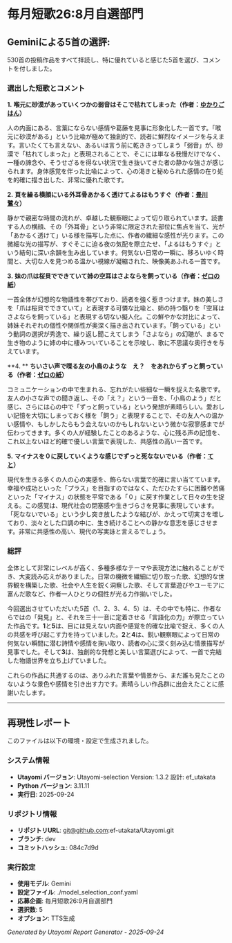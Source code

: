 # 毎月短歌26:8月自選部門
## Geminiによる5首の選評:
530首の投稿作品をすべて拝読し、特に優れていると感じた5首を選び、コメントを付しました。

### 選出した短歌とコメント

**1.**
**喉元に砂漠があっていくつかの弱音はそこで枯れてしまった（作者：[ゆかりごはん](https://twitter.com/iam_yukarigohan)）**

人の内面にある、言葉にならない感情や葛藤を見事に形象化した一首です。「喉元に砂漠がある」という比喩が極めて独創的で、読者に鮮烈なイメージを与えます。言いたくても言えない、あるいは言う前に乾ききってしまう「弱音」が、砂漠で「枯れてしまった」と表現されることで、そこには単なる我慢だけでなく、一種の諦念や、そうせざるを得ない状況で生き抜いてきた者の静かな強さが感じられます。身体感覚を伴った比喩によって、心の渇きと秘められた感情の在り処を的確に描き出した、非常に優れた歌です。

**2.**
**頁を繰る横顔にいる外耳骨あかるく透けてよるはもうすぐ（作者：[畳川鷺々](https://twitter.com/ttmx6)）**

静かで親密な時間の流れが、卓越した観察眼によって切り取られています。読書する人の横顔、その「外耳骨」という非常に限定された部位に焦点を当て、光が「あかるく透けて」いる様を描写した点に、作者の繊細な感性が光ります。この微細な光の描写が、すぐそこに迫る夜の気配を際立たせ、「よるはもうすぐ」という結句に深い余韻を生み出しています。何気ない日常の一瞬に、移ろいゆく時間と、大切な人を見つめる温かい視線が凝縮された、映像美あふれる一首です。

**3.**
**妹の爪は桜貝でできていて姉の空耳はさよならを飼っている（作者：[ゼロの紙](https://twitter.com/zeronokamides)）**

一首全体が幻想的な物語性を帯びており、読者を強く惹きつけます。妹の美しさを「爪は桜貝でできていて」と表現する可憐な比喩と、姉の持つ翳りを「空耳はさよならを飼っている」と表現する切ない擬人化。この鮮やかな対比によって、姉妹それぞれの個性や関係性が奥深く描き出されています。「飼っている」という動詞の選択が秀逸で、繰り返し聞こえてしまう「さよなら」の幻聴が、まるで生き物のように姉の中に棲みついていることを示唆し、歌に不思議な奥行きを与えています。

**4. **
**ちいさい声で喋る友の小鳥のような　え？　をあれからずっと飼っている（作者：[ゼロの紙](https://twitter.com/zeronokamides)）**

コミュニケーションの中で生まれる、忘れがたい些細な一瞬を捉えた名歌です。友人の小さな声での聞き返し、その「え？」という一音を、「小鳥のよう」だと感じ、さらには心の中で「ずっと飼っている」という発想が素晴らしい。愛おしい記憶を大切にしまっておく様を「飼う」と表現することで、その友人への温かい感情や、もしかしたらもう会えないのかもしれないという微かな寂寥感までが伝わってきます。多くの人が経験したことのあるような、心に残る声の記憶を、これ以上ないほど的確で優しい言葉で表現した、共感性の高い一首です。

**5.**
**マイナスを０に戻していくような感じでずっと死なないでいる（作者：[てと](https://twitter.com/teto_starlight)）**

現代を生きる多くの人の心の実感を、飾らない言葉で的確に言い当てています。幸福や成功といった「プラス」を目指すのではなく、ただひたすらに困難や苦痛といった「マイナス」の状態を平常である「０」に戻す作業として日々の生を捉える。この感覚は、現代社会の閉塞感や生きづらさを見事に表現しています。「死なないでいる」という少し突き放したような結びが、かえって切実さを増しており、淡々とした口調の中に、生き続けることへの静かな意志を感じさせます。非常に共感性の高い、現代の写実詠と言えるでしょう。

### 総評

全体として非常にレベルが高く、多種多様なテーマや表現方法に触れることができ、大変読み応えがありました。日常の機微を繊細に切り取った歌、幻想的な世界観を構築した歌、社会や人生を鋭く洞察した歌、そして言葉遊びやユーモアに富んだ歌など、作者一人ひとりの個性が光る力作揃いでした。

今回選出させていただいた5首（1、2、3、4、5）は、その中でも特に、作者ならではの「発見」と、それを三十一音に定着させる「言語化の力」が際立っていた作品です。**1**と**5**は、目には見えない内面や感覚を的確な比喩で捉え、多くの人の共感を呼び起こす力を持っていました。**2**と**4**は、鋭い観察眼によって日常の何気ない瞬間に潜む詩情や感情を掬い取り、読者の心に深く刻み込む情景描写が見事でした。そして**3**は、独創的な発想と美しい言葉選びによって、一首で完結した物語世界を立ち上げていました。

これらの作品に共通するのは、ありふれた言葉や情景から、まだ誰も見たことのないような景色や感情を引き出す力です。素晴らしい作品群に出会えたことに感謝いたします。

---

## 再現性レポート

このファイルは以下の環境・設定で生成されました。

### システム情報
- **Utayomi バージョン**: Utayomi-selection Version: 1.3.2
設計: ef_utakata
- **Python バージョン**: 3.11.11
- **実行日**: 2025-09-24

### リポジトリ情報
- **リポジトリURL**: git@github.com:ef-utakata/Utayomi.git
- **ブランチ**: dev
- **コミットハッシュ**: 084c7d9d

### 実行設定
- **使用モデル**: Gemini
- **設定ファイル**: ./model_selection_conf.yaml
- **応募企画**: 毎月短歌26:9月自選部門
- **選択数**: 5
- **オプション**: TTS生成

*Generated by Utayomi Report Generator - 2025-09-24*
